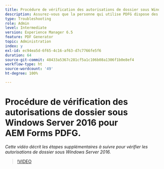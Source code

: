 ```yaml
---
title: Procédure de vérification des autorisations de dossier sous Windows Server 2016.
description: Assurez-vous que la personne qui utilise PDFG dispose des autorisations de dossier requises sous Windows Server 2016.
type: Troubleshooting
role: Admin
level: Intermediate
version: Experience Manager 6.5
feature: PDF Generator
topic: Administration
index: y
exl-id: ec94ea5d-6f65-4c16-af63-d7c7766fe5f6
duration: 64
source-git-commit: 48433a5367c281cf5a1c106b08a1306f1b0e8ef4
workflow-type: ht
source-wordcount: '49'
ht-degree: 100%

---
```


# Procédure de vérification des autorisations de dossier sous Windows Server 2016 pour AEM Forms PDFG.

*Cette vidéo décrit les étapes supplémentaires à suivre pour vérifier les autorisations de dossier sous Windows Server 2016.*

>[!VIDEO](https://video.tv.adobe.com/v/3417210?quality=12&learn=on&captions=fre_fr)
